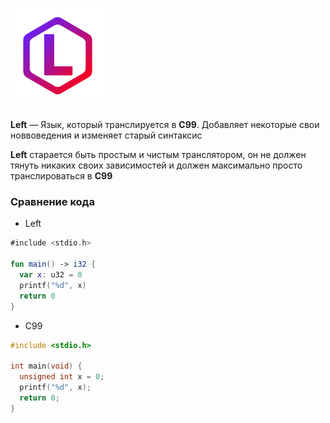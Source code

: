 # <img src="https://github.com/Xertis/LeftLang/blob/main/leftlang_logo.png?raw=true" width="30%" alt="Neutron Logo">

**Left** — Язык, который транслируется в **C99**. Добавляет некоторые свои новвоведения и изменяет старый синтаксис

**Left** старается быть простым и чистым транслятором, он не должен тянуть никаких своих зависимостей и должен максимально просто транслироваться в **C99**

### Сравнение кода

- Left
```kotlin
#include <stdio.h>

fun main() -> i32 {
  var x: u32 = 0
  printf("%d", x)
  return 0
}
```

- C99
```C
#include <stdio.h>

int main(void) {
  unsigned int x = 0;
  printf("%d", x);
  return 0;
}
```

